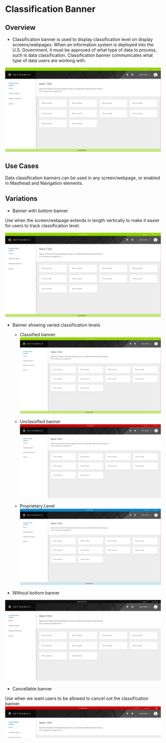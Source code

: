 # Classification Banner


## Overview

* Classification banner is used to display classification level on display screens/webpages. When an information system is deployed into the U.S. Government, it must be approved of what type of data to process, such is data classification. Classification banner communicates what type of data users are working with. 

![](img/green.png)

## Use Cases

Data classification banners can be used in any screen/webpage, or enabled in Masthead and Navigation elements.

## Variations
* Banner with bottom banner

Use when the screen/webpage extends in length vertically to make it easier for users to track classification level.

![](img/green.png)

* Banner showing varied classification levels
  - Classified banner
  ![](img/green.png)

  - Unclassified banner
  ![](img/red.png)

  - Proprietary Level
  ![](img/blue.png)

* Without bottom banner

![](img/black.png)

* Cancellable banner

Use when we want users to be allowed to cancel out the classification banner.
![](img/red_close.png)
